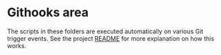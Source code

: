 # Githooks area

The scripts in these folders are executed automatically on various Git trigger events. See the project [README](https://github.com/rycus86/githooks) for more explanation on how this works.

